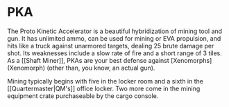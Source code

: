 # PKA
The Proto Kinetic Accelerator is a beautiful hybridization of mining tool and gun. It has unlimited ammo, can be used for mining or EVA propulsion, and hits like a truck against unarmored targets, dealing 25 brute damage per shot. Its weaknesses include a slow rate of fire and a short range of 3 tiles. As a [[Shaft Miner]], PKAs are your best defense against \[Xenomorphs](Xenomorph) (other than, you know, an actual gun).

Mining typically begins with five in the locker room and a sixth in the [[Quartermaster|QM's]] office locker. Two more come in the mining equipment crate purchaseable by the cargo console.
